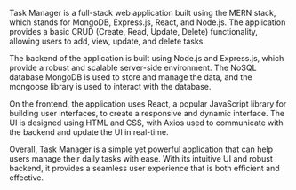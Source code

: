 Task Manager is a full-stack web application built using the MERN stack, which stands for MongoDB, Express.js, React, and Node.js. The application provides a basic CRUD (Create, Read, Update, Delete) functionality, allowing users to add, view, update, and delete tasks.

The backend of the application is built using Node.js and Express.js, which provide a robust and scalable server-side environment. The NoSQL database MongoDB is used to store and manage the data, and the mongoose library is used to interact with the database.

On the frontend, the application uses React, a popular JavaScript library for building user interfaces, to create a responsive and dynamic interface. The UI is designed using HTML and CSS, with Axios used to communicate with the backend and update the UI in real-time.

Overall, Task Manager is a simple yet powerful application that can help users manage their daily tasks with ease. With its intuitive UI and robust backend, it provides a seamless user experience that is both efficient and effective.
